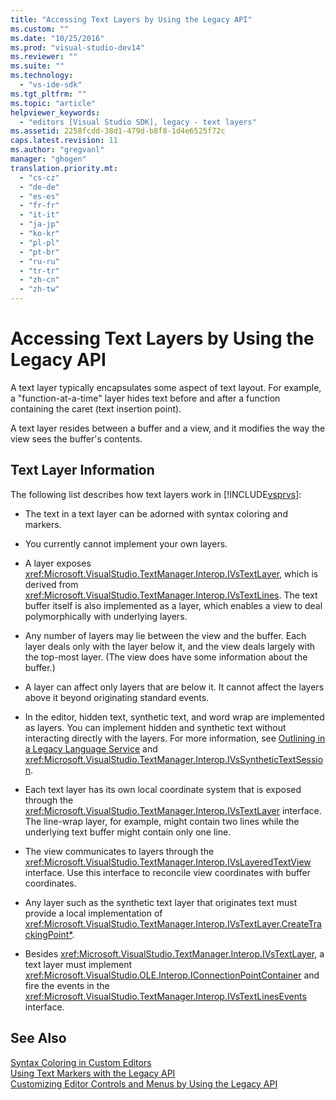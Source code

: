 ```yaml
---
title: "Accessing Text Layers by Using the Legacy API"
ms.custom: ""
ms.date: "10/25/2016"
ms.prod: "visual-studio-dev14"
ms.reviewer: ""
ms.suite: ""
ms.technology: 
  - "vs-ide-sdk"
ms.tgt_pltfrm: ""
ms.topic: "article"
helpviewer_keywords: 
  - "editors [Visual Studio SDK], legacy - text layers"
ms.assetid: 2258fcdd-38d1-479d-b8f8-1d4e6525f72c
caps.latest.revision: 11
ms.author: "gregvanl"
manager: "ghogen"
translation.priority.mt: 
  - "cs-cz"
  - "de-de"
  - "es-es"
  - "fr-fr"
  - "it-it"
  - "ja-jp"
  - "ko-kr"
  - "pl-pl"
  - "pt-br"
  - "ru-ru"
  - "tr-tr"
  - "zh-cn"
  - "zh-tw"
---
```

# Accessing Text Layers by Using the Legacy API
A text layer typically encapsulates some aspect of text layout. For example, a "function-at-a-time" layer hides text before and after a function containing the caret (text insertion point).  
  
 A text layer resides between a buffer and a view, and it modifies the way the view sees the buffer's contents.  
  
## Text Layer Information  
 The following list describes how text layers work in [!INCLUDE[vsprvs](../code-quality/includes/vsprvs_md.md)]:  
  
-   The text in a text layer can be adorned with syntax coloring and markers.  
  
-   You currently cannot implement your own layers.  
  
-   A layer exposes <xref:Microsoft.VisualStudio.TextManager.Interop.IVsTextLayer>, which is derived from <xref:Microsoft.VisualStudio.TextManager.Interop.IVsTextLines>. The text buffer itself is also implemented as a layer, which enables a view to deal polymorphically with underlying layers.  
  
-   Any number of layers may lie between the view and the buffer. Each layer deals only with the layer below it, and the view deals largely with the top-most layer. (The view does have some information about the buffer.)  
  
-   A layer can affect only layers that are below it. It cannot affect the layers above it beyond originating standard events.  
  
-   In the editor, hidden text, synthetic text, and word wrap are implemented as layers. You can implement hidden and synthetic text without interacting directly with the layers. For more information, see [Outlining in a Legacy Language Service](../extensibility-internals/outlining-in-a-legacy-language-service.md) and <xref:Microsoft.VisualStudio.TextManager.Interop.IVsSyntheticTextSession>.  
  
-   Each text layer has its own local coordinate system that is exposed through the <xref:Microsoft.VisualStudio.TextManager.Interop.IVsTextLayer> interface. The line-wrap layer, for example, might contain two lines while the underlying text buffer might contain only one line.  
  
-   The view communicates to layers through the <xref:Microsoft.VisualStudio.TextManager.Interop.IVsLayeredTextView> interface. Use this interface to reconcile view coordinates with buffer coordinates.  
  
-   Any layer such as the synthetic text layer that originates text must provide a local implementation of <xref:Microsoft.VisualStudio.TextManager.Interop.IVsTextLayer.CreateTrackingPoint*>.  
  
-   Besides <xref:Microsoft.VisualStudio.TextManager.Interop.IVsTextLayer>, a text layer must implement <xref:Microsoft.VisualStudio.OLE.Interop.IConnectionPointContainer> and fire the events in the <xref:Microsoft.VisualStudio.TextManager.Interop.IVsTextLinesEvents> interface.  
  
## See Also  
 [Syntax Coloring in Custom Editors](../extensibility/syntax-coloring-in-custom-editors.md)   
 [Using Text Markers with the Legacy API](../extensibility/using-text-markers-with-the-legacy-api.md)   
 [Customizing Editor Controls and Menus by Using the Legacy API](../extensibility/customizing-editor-controls-and-menus-by-using-the-legacy-api.md)